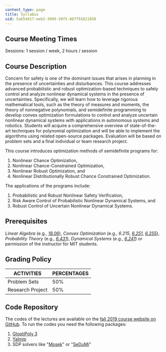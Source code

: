 ```yaml
---
content_type: page
title: Syllabus
uid: 5ab5d417-eeb2-3699-20f5-887f91821858
---
```


Course Meeting Times
--------------------

Sessions: 1 session / week, 2 hours / session

Course Description
------------------

Concern for safety is one of the dominant issues that arises in planning in the presence of uncertainties and disturbances. This course addresses advanced probabilistic and robust optimization-based techniques to safely control and analyze nonlinear dynamical systems in the presence of uncertainties. Specifically, we will learn how to leverage rigorous mathematical tools, such as the theory of measures and moments, the theory of nonnegative polynomials, and semidefinite programming to develop convex optimization formulations to control and analyze uncertain nonlinear dynamical systems with applications in autonomous systems and robotics. Students will acquire a comprehensive overview of state-of-the-art techniques for polynomial optimization and will be able to implement the algorithms using related open-source packages. Evaluation will be based on problem sets and a final individual or team research project.

This course introduces optimization methods of semidefinite programs for:

1.  Nonlinear Chance Optimization,
2.  Nonlinear Chance-Constrained Optimization,
3.  Nonlinear Robust Optimization, and
4.  Nonlinear Distributionally Robust Chance Constrained Optimization.

The applications of the programs include:

1.  Probabilistic and Robust Nonlinear Safety Verification,
2.  Risk Aware Control of Probabilistic Nonlinear Dynamical Systems, and
3.  Robust Control of Uncertain Nonlinear Dynamical Systems.

Prerequisites
-------------

_Linear Algebra_ (e.g., [_18.06_](/courses/18-06-linear-algebra-spring-2010/)), _Convex Optimization_ (e.g., _6.215_, _[6.251](/courses/6-251j-introduction-to-mathematical-programming-fall-2009/)_, _[6.255](/courses/15-093j-optimization-methods-fall-2009/)_), _Probability Theory_ (e.g., _[6.431](/courses/6-041-probabilistic-systems-analysis-and-applied-probability-fall-2010/)_), _Dynamical Systems_ (e.g., _[6.241](/courses/6-241j-dynamic-systems-and-control-spring-2011/)_) or permission of the instructor for MIT students.

Grading Policy
--------------

| ACTIVITIES | PERCENTAGES |
| --- | --- |
| Problem Sets | 50% |
| Research Project | 50% 

Code Repository
---------------

The codes of the lectures are available on the [fall 2019 course website on GitHub](https://github.com/jasour/rarnop19). To run the codes you need the following packages:

1.  [GloptiPoly 3](https://homepages.laas.fr/henrion/software/gloptipoly/)
2.  [Yalmip](https://yalmip.github.io/download/)
3.  SDP solvers like "[Mosek](https://www.mosek.com/downloads/)" or "[SeDuMi](https://sedumi.ie.lehigh.edu/?page_id=58)"